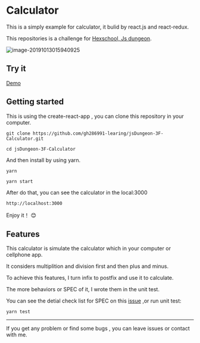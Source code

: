 # Calculator

This is a simply example for calculator, it bulid by react.js and react-redux.

This repositories is a challenge for [Hexschool, Js dungeon](https://www.udemy.com/course/js-underground/).

![image-20191013015940925](https://i.imgur.com/Ev2EeFW.png)

## Try it

[Demo](https://gh286991-learing.github.io/jsDungeon-3F-Calculator )

## Getting started

This is using the create-react-app , you can clone this repository in your computer.

`git clone https://github.com/gh286991-learing/jsDungeon-3F-Calculator.git `

`cd jsDungeon-3F-Calculator `

And then install by using yarn.

`yarn`

`yarn start`

After do that, you can see the calculator in the local:3000

`http://localhost:3000`

Enjoy it！ 😊

## Features

This calculator is simulate the calculator which in your computer or cellphone app.

It considers multiplition and division first and then plus and minus.

To achieve this features, I turn infix to postfix and use it to calculate.

The more behaviors or SPEC of it, I wrote them in the unit test.

You can see the detial check list for SPEC on this [issue](https://github.com/gh286991-learing/jsDungeon-3F-Calculator/issues/8) ,or run unit test:

`yarn test` 

-------

If you get any problem or find some bugs , you can leave issues or contact with me.